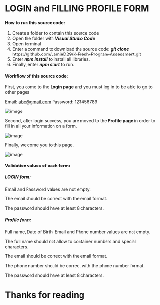 # LOGIN and FILLING PROFILE  FORM

#### How to run this source code: 

1. Create a folder to contain this source code
2. Open the folder with ***Visual Studio Code***
3. Open terminal 
4. Enter a command to download the source code: ***git clone*** https://github.com/JamieD29/K-Fresh-Program-Assessment.git
5. Enter ***npm install*** to install all libraries.
6. Finally, enter ***npm start*** to run.

#### Workflow of this source code:

First, you come to the **Login page** and you must log in to be able to go to other pages

Email: abc@gmail.com
Password: 123456789

![image](https://user-images.githubusercontent.com/115157278/223704074-40ea6ce3-8488-456d-a3e4-1ec313788715.png)


Second, after login success, you are moved to the **Profile page** in order to fill in all your information on a form. 

![image](https://user-images.githubusercontent.com/115157278/223705563-8b07f829-2b11-4b69-9afd-0350072b4ead.png)

Finally, welcome you to this page. 

![image](https://user-images.githubusercontent.com/115157278/223705774-8b589762-ef2e-4cb7-9a14-a403f667c535.png)


#### Validation values of each form:

##### LOGIN form: 

Email and Password values are not empty. 

The email should be correct with the email format.

The password  should have at least 8 characters.

##### Profile form: 

Full name, Date of Birth, Email and Phone number values are not empty. 

The full name should not allow to container numbers and special characters.

The email should be correct with the email format.

The phone number should be correct with the phone number format.

The password  should have at least 8 characters.

# Thanks for reading 

